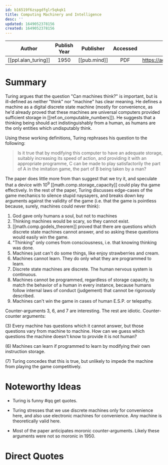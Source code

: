 ```yaml
---
id: b16519f6zspgdfglr5qkqk1
title: Computing Machinery and Intelligence
desc: ''
updated: 1649052378156
created: 1649052378156
---
```



| Author | Publish Year | Publisher | Accessed | Link |
| :-------: | :------------:|:------------:|:------:| :---: |
| [[ppl.alan_turing]]| 1950 | [[pub.mind]] | PDF | https://academic.oup.com/mind/article/LIX/236/433/986238 |

# Summary
Turing argues that the question "Can machines think?" is important, but is ill-defined as neither "think" nor "machine" has clear meaning. He defines a machine as a digital discrete state machine (mostly for convenience, as he'd already proved that these machines are universal computers provided sufficient storage in [[ref.on_computable_numbers]]). He suggests that a thinking being should act indistinguishably from a human, as humans are the only entities which undisputably think.

Using these working definitions, Turing rephrases his question to the following: 

> Is it true that by modifying this computer to have an adequate
storage, suitably increasing its speed of action, and providing it with an appropriate programme, C can be made to play satisfactorily the part of A in the imitation game, the part of B being taken by a man?

The paper does little more from than suggest that we try it, and speculate that a device with 10<sup>9</sup> [[math.comp.storage_capacity]] could play tha game effectively. In the rest of the paper, Turing discusses edge-cases of the game mechanics to silence stupid naysayers, and breaks down key arguments against the validity of the game (i.e. that the game is pointless because, surely, machines could never think):

1. God gave only humans a soul, but not to machines
2. Thinking machines would be scary, so they cannot exist.
3. [[math.comp.godels_theorem]] proved that there are questions which discrete state machines cannot answer, and so asking these questions would easily win the game.
4. "Thinking" only comes from consciousness, i.e. that knowing thinking was done.
5. Machines just can't do some things, like enjoy strawberries and cream.
6. Machines cannot learn. They do only what they are programmed to learn.
7. Discrete state machines are discrete. The human nervous system is continuous.
8. Machines cannot be programmed, regardless of storage capacity, to match the behavior of a human in every instance, because humans follow internal laws of conduct (judgement) that cannot be rigorously described.
9. Machines can't win the game in cases of human E.S.P. or telepathy.

Counter-arguments 3, 6, and 7 are interesting. The rest are idiotic. Counter-counter arguments:

(3) Every machine has questions which it cannot answer, but those questions vary from machine to machine. How can we guess which questions the machine doesn't know to provide it is not human?

(6) Machines can learn if programmed to learn by modifying their own instruction storage.

(7) Turing concedes that this is true, but unlikely to impede the machine from playing the game competitively.

# Noteworthy Ideas
- Turing is funny #qq get quotes.

- Turing stresses that we use discrete machines only for convenience here, and also use electronic machines for convenience. Any machine is theoretically valid here.

- Most of the paper anticipates moronic counter-arguments. Likely these arguments were not so moronic in 1950.

# Direct Quotes
